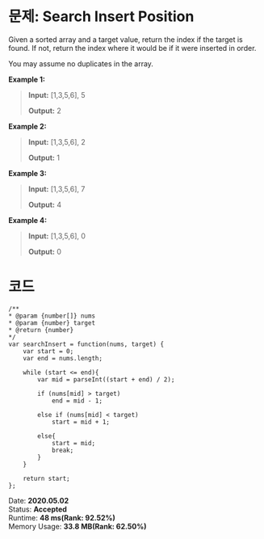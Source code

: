 # 문제: Search Insert Position

Given a sorted array and a target value, return the index if the target is found. If not, return the index where it would be if it were inserted in order.

You may assume no duplicates in the array.


**Example 1:**
>**Input:** [1,3,5,6], 5
>
>**Output:** 2


**Example 2:**
>**Input:** [1,3,5,6], 2
>
>**Output:** 1


**Example 3:**
>**Input:** [1,3,5,6], 7
>
>**Output:** 4


**Example 4:**
>**Input:** [1,3,5,6], 0
>
>**Output:** 0



# 코드

    /**
    * @param {number[]} nums
    * @param {number} target
    * @return {number}
    */
    var searchInsert = function(nums, target) {
        var start = 0;
        var end = nums.length;
        
        while (start <= end){
            var mid = parseInt((start + end) / 2);
            
            if (nums[mid] > target)
                end = mid - 1;
            
            else if (nums[mid] < target)
                start = mid + 1;
            
            else{
                start = mid;
                break;
            }
        }
        
        return start;
    };

Date: **2020.05.02**    
Status: **Accepted**  
Runtime: **48 ms(Rank: 92.52%)**  
Memory Usage: **33.8 MB(Rank: 62.50%)** 




